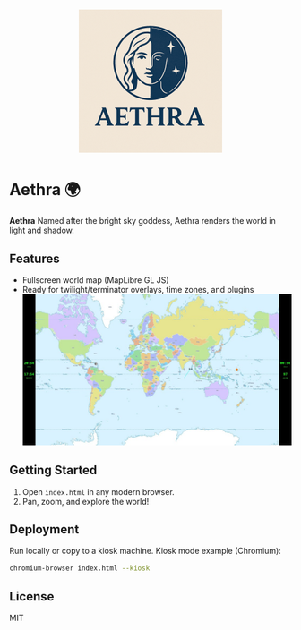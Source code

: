 # <center> ![Alt text](assets/aethra-sm.png) </center>
# Aethra 🌍

**Aethra** Named after the bright sky goddess, Aethra renders the world in light and shadow.
 

## Features
- Fullscreen world map (MapLibre GL JS)
- Ready for twilight/terminator overlays, time zones, and plugins
![Alt Text](assets/Clock-display.jpg)

## Getting Started
1. Open `index.html` in any modern browser.
2. Pan, zoom, and explore the world!

## Deployment
Run locally or copy to a kiosk machine. Kiosk mode example (Chromium):
```bash
chromium-browser index.html --kiosk
```

## License
MIT

